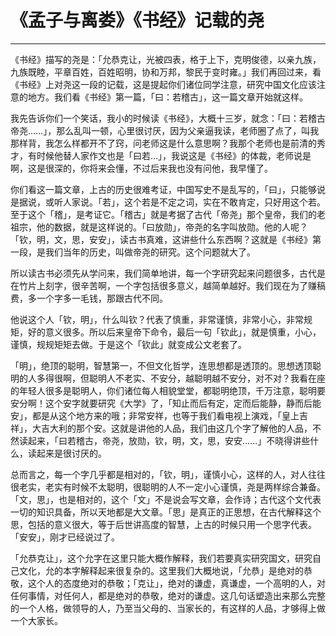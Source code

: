 # 《孟子与离娄》《书经》记载的尧

------

《书经》描写的尧是：「允恭克让，光被四表，格于上下，克明俊德，以亲九族，九族既睦，平章百姓，百姓昭明，协和万邦，黎民于变时雍。」我们再回过来，看《书经》上对尧这一段的记载，这是提起你们诸位同学注意，研究中国文化应该注意的地方。我们看《书经》第一篇，「曰：若稽古」，这一篇文章开始就这样。

我先告诉你们一个笑话，我小的时候读《书经》，大概十三岁，就念：「曰：若稽古帝尧……」，那么乱叫一顿，心里很讨厌，因为父亲逼我读，老师圈了点了，叫我那样背，我怎么样都开不了窍，问老师这是什么意思啊？我那个老师也是前清的秀才，有时候他替人家作文也是「曰若…」，我说这是《书经》的体裁，老师说是啊，这是很深的，你将来会懂，不过后来我也没有问他，我早懂了。

你们看这一篇文章，上古的历史很难考证，中国写史不是乱写的，「曰」，只能够说是据说，或听人家说。「若」，这个若是不定之词，实在不敢肯定，只好用这个若。至于这个「稽」，是考证它。「稽古」就是考据了古代「帝尧」那个皇帝，我们的老祖宗，他的数据，就是这样说的。「曰放勋」，帝尧的名字叫放勋。他的人呢？「钦，明，文，思，安安」，读古书真难，这讲些什么东西啊？这就是《书经》第一段，是我们当年的历史，叫做帝尧的研究。这个问题就大了。

所以读古书必须先从学问来，我们简单地讲，每一个字研究起来问题很多，古代是在竹片上刻字，很辛苦啊，一个字包括很多意义，越简单越好。我们现在为了赚稿费，多一个字多一毛钱，那跟古代不同。

他说这个人「钦，明」，什么叫钦？代表了慎重，非常谨慎，非常小心，非常规矩，好的意义很多。所以后来皇帝下命令，最后一句「钦此」，就是慎重，小心，谨慎，规规矩矩去做。于是这个「钦此」就变成公文老套了。

「明」，绝顶的聪明，智慧第一，不但文化哲学，连思想都是透顶的。思想透顶聪明的人多得很啊，但聪明人不老实、不安分，越聪明越不安分，对不对？我看在座的年轻人很多是聪明人，你们诸位每人相貌堂堂，都聪明绝顶，千万注意，聪明要安分啊！这个安字就要研究《大学》了，「知止而后有定，定而后能静，静而后能安」，都是从这个地方来的哦；非常安祥，也等于我们看电视上演戏，「皇上吉祥」，大吉大利的那个安。这就是讲他的人品，我们由这几个字了解他的人品，不然读起来，「曰若稽古，帝尧，放勋，钦，明，文，思，安安……」不晓得讲些什么，读起来是很讨厌的。

总而言之，每一个字几乎都是相对的，「钦，明」，谨慎小心，这样的人，对人往往很老实，老实有时候不太聪明，很聪明的人不一定小心谨慎，尧是两样综合兼备。「文，思」，也是相对的，这个「文」不是说会写文章，会作诗；古代这个文代表一切的知识具备，所以天地都是大文章。「思」是真正的正思想，在古代解释这个思，包括的意义很大，等于后世讲高度的智慧，上古的时候只用一个思字代表。「安安」，刚才已经说过了。

「允恭克让」，这个允字在这里只能大概作解释，我们若要真实研究国文，研究自己文化，允的本字解释起来很复杂的。这里我们大概地说，「允恭」是绝对的恭敬，这个人的态度绝对的恭敬；「克让」，绝对的谦虚，真谦虚，一个高明的人，对任何事情，对任何人，都是绝对的恭敬，绝对的谦虚。这几句话塑造出来那么完整的一个人格，做领导的人，乃至当父母的、当家长的，有这样的人品，才够得上做一个大家长。

